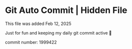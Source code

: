 # Git Auto Commit | Hidden File

This file was added Feb 12, 2025

Just for fun and keeping my daily git commit active 🤪

commit number: 1999422
